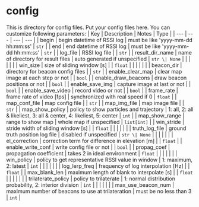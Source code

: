 # config
This is directory for config files.
Put your config files here.
You can customize following parameters:
| Key                 | Description                                       | Notes                                                                | Type          |
| ---                 | ---                                               | ---                                                                  | ---           |
| begin               | begin datetime of RSSI log                        | must be like 'yyyy-mm-dd hh:mm:ss'                                   | `str`         |
| end                 | end datetime of RSSI log                          | must be like 'yyyy-mm-dd hh:mm:ss'                                   | `str`         |
| log_file            | RSSI log file                                     |                                                                      | `str`         |
| result_dir_name     | name of directory for result files                | auto generated if unspecified                                        | `str \| None` |
|                     |                                                   |                                                                      |               |
| win_size            | size of sliding window [s]                        |                                                                      | `float`       |
|                     |                                                   |                                                                      |               |
| beacon_dir          | directory for beacon config files                 |                                                                      | `str`         |
| enable_clear_map    | clear map image at each step or not               |                                                                      | `bool`        |
| enable_draw_beacons | draw beacon positions or not                      |                                                                      | `bool`        |
| enable_save_img     | capture image at last or not                      |                                                                      | `bool`        |
| enable_save_video   | record video or not                               |                                                                      | `bool`        |
| frame_rate          | frame rate of video [fps]                         | synchronized with real speed if 0                                    | `float`       |
| map_conf_file       | map config file                                   |                                                                      | `str`         |
| map_img_file        | map image file                                    |                                                                      | `str`         |
| map_show_policy     | policy to show particles and trajectory           | 1: all, 2: all & likeliest, 3: all & center, 4: likeliest, 5: center | `int`         |
| map_show_range      | range to show map                                 | whole map if unspecified                                             | `list[int]`   |
| win_stride          | stride width of sliding window [s]                |                                                                      | `float`       |
|                     |                                                   |                                                                      |               |
| truth_log_file      | ground truth position log file                    | disabled if unspecified                                              | `str \| None` |
|                     |                                                   |                                                                      |               |
| el_correction       | correction term for difference in elevation [m]   |                                                                      | `float`       |
| enable_write_conf   | write config file or not                          |                                                                      | `bool`        |
| propag_coef         | propagation coefficient                           | takes 2 in ideal environment                                         | `float`       |
|                     |                                                   |                                                                      |               |
| win_policy          | policy to get representative RSSI value in window | 1: maximum, 2: latest                                                | `int`         |
|                     |                                                   |                                                                      |               |
| log_lerp_freq       | frequency of log interpolation [Hz]               |                                                                      | `float`       |
| max_blank_len       | maximum length of blank to interpolate [s]        |                                                                      | `float`       |
|                     |                                                   |                                                                      |               |
| trilaterate_policy  | policy to trilaterate                             | 1: normal distribution probability, 2: interior division             | `int`         |
|                     |                                                   |                                                                      |               |
| max_use_beacon_num  | maximum number of beacons to use at trilateration | must be no less than 3                                               | `int`         |
